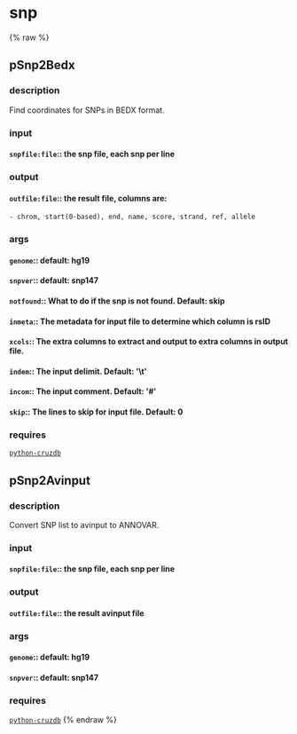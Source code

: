 # snp
<!-- toc -->
{% raw %}

## pSnp2Bedx

### description
Find coordinates for SNPs in BEDX format.

### input
#### `snpfile:file`:: the snp file, each snp per line  

### output
#### `outfile:file`:: the result file, columns are:  
	- chrom, start(0-based), end, name, score, strand, ref, allele

### args
#### `genome`:: default: hg19  
#### `snpver`:: default: snp147  
#### `notfound`:: What to do if the snp is not found. Default: skip  
#### `inmeta`:: The metadata for input file to determine which column is rsID  
#### `xcols`:: The extra columns to extract and output to extra columns in output file.  
#### `indem`:: The input delimit. Default: '\\t'  
#### `incom`:: The input comment. Default: '#'  
#### `skip`:: The lines to skip for input file. Default: 0  

### requires
[`python-cruzdb`](https://github.com/brentp/cruzdb)

## pSnp2Avinput

### description
Convert SNP list to avinput to ANNOVAR.

### input
#### `snpfile:file`:: the snp file, each snp per line  

### output
#### `outfile:file`:: the result avinput file  

### args
#### `genome`:: default: hg19  
#### `snpver`:: default: snp147  

### requires
[`python-cruzdb`](https://github.com/brentp/cruzdb)
{% endraw %}
